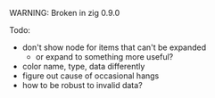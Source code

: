 WARNING: Broken in zig 0.9.0

Todo:
* don't show node for items that can't be expanded
  * or expand to something more useful?
* color name, type, data differently
* figure out cause of occasional hangs
* how to be robust to invalid data? 